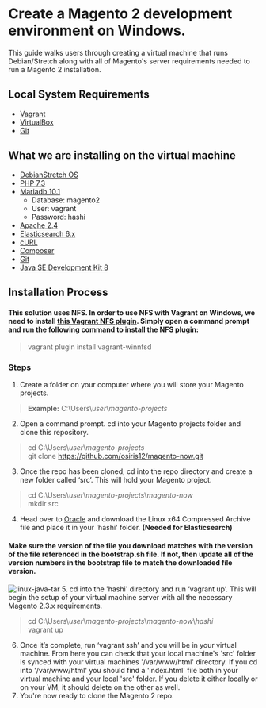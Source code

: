 # Create a Magento 2 development environment on Windows.

This guide walks users through creating a virtual machine that runs Debian/Stretch along with all of Magento's server requirements needed to run a Magento 2 installation.

## Local System Requirements
* [Vagrant](https://www.vagrantup.com/)
* [VirtualBox](https://www.virtualbox.org/)
* [Git](https://git-scm.com/)

## What we are installing on the virtual machine
* [DebianStretch OS](https://wiki.debian.org/DebianStretch)
* [PHP 7.3](https://www.php.net/)
* [Mariadb 10.1](https://mariadb.org/)
  - Database: magento2
  - User: vagrant
  - Password: hashi
* [Apache 2.4](https://httpd.apache.org/)
* [Elasticsearch 6.x](https://www.elastic.co/)
* [cURL](https://curl.se/)
* [Composer](https://getcomposer.org/)
* [Git](https://git-scm.com/)
* [Java SE Development Kit 8](https://www.oracle.com/java/technologies/javase/javase-jdk8-downloads.html)

## Installation Process
#### This solution uses NFS. In order to use NFS with Vagrant on Windows, we need to install [this Vagrant NFS plugin](https://github.com/winnfsd/vagrant-winnfsd). Simply open a command prompt and run the following command to install the NFS plugin: 
> vagrant plugin install vagrant-winnfsd
### Steps
1. Create a folder on your computer where you will store your Magento projects.
> **Example:** C:\Users\\*user*\\*magento-projects*
2. Open a command prompt. cd into your Magento projects folder and clone this repository.
> cd C:\Users\\*user*\\*magento-projects* <br/>
> git clone https://github.com/osiris12/magento-now.git
3. Once the repo has been cloned, cd into the repo directory and create a new folder called ‘src’. This will hold your Magento project.
> cd C:\Users\\*user*\\*magento-projects*\\*magento-now* <br/>
> mkdir src
4. Head over to [Oracle](https://www.oracle.com/java/technologies/javase/javase-jdk8-downloads.html) and download the Linux x64 Compressed Archive file and place it in your 'hashi' folder. **(Needed for Elasticsearch)**
#### Make sure the version of the file you download matches with the version of the file referenced in the bootstrap.sh file. If not, then update all of the version numbers in the bootstrap file to match the downloaded file version.  
![linux-java-tar](https://user-images.githubusercontent.com/13813761/99601131-6e8d1280-29c4-11eb-86b2-5f08c76ebe5b.PNG)
5. cd into the 'hashi' directory and run ‘vagrant up’. This will begin the setup of your virtual machine server with all the necessary Magento 2.3.x requirements.
> cd C:\Users\\*user*\\*magento-projects*\\*magento-now*\\*hashi* <br/>
> vagrant up
6. Once it’s complete, run ‘vagrant ssh’ and you will be in your virtual machine. From here you can check that your local machine's 'src' folder is synced with your virtual machines '/var/www/html' directory. If you cd into '/var/www/html' you should find a 'index.html' file both in your virtual machine and your local 'src' folder. If you delete it either locally or on your VM, it should delete on the other as well.
7. You're now ready to clone the Magento 2 repo.
